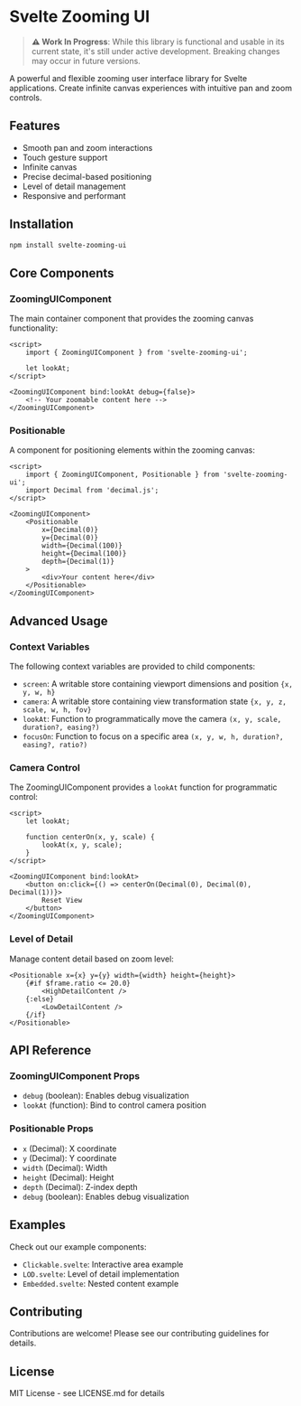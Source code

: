 # Svelte Zooming UI

> **⚠️ Work In Progress**: While this library is functional and usable in its current state, it's still under active development. Breaking changes may occur in future versions.

A powerful and flexible zooming user interface library for Svelte applications. Create infinite canvas experiences with intuitive pan and zoom controls.

## Features

- Smooth pan and zoom interactions
- Touch gesture support
- Infinite canvas
- Precise decimal-based positioning
- Level of detail management
- Responsive and performant

## Installation

```bash
npm install svelte-zooming-ui
```

## Core Components

### ZoomingUIComponent

The main container component that provides the zooming canvas functionality:

```svelte
<script>
    import { ZoomingUIComponent } from 'svelte-zooming-ui';
    
    let lookAt;
</script>

<ZoomingUIComponent bind:lookAt debug={false}>
    <!-- Your zoomable content here -->
</ZoomingUIComponent>
```

### Positionable

A component for positioning elements within the zooming canvas:

```svelte
<script>
    import { ZoomingUIComponent, Positionable } from 'svelte-zooming-ui';
    import Decimal from 'decimal.js';
</script>

<ZoomingUIComponent>
    <Positionable 
        x={Decimal(0)} 
        y={Decimal(0)} 
        width={Decimal(100)} 
        height={Decimal(100)} 
        depth={Decimal(1)}
    >
        <div>Your content here</div>
    </Positionable>
</ZoomingUIComponent>
```

## Advanced Usage

### Context Variables

The following context variables are provided to child components:

- `screen`: A writable store containing viewport dimensions and position `{x, y, w, h}`
- `camera`: A writable store containing view transformation state `{x, y, z, scale, w, h, fov}`
- `lookAt`: Function to programmatically move the camera `(x, y, scale, duration?, easing?)`
- `focusOn`: Function to focus on a specific area `(x, y, w, h, duration?, easing?, ratio?)`

### Camera Control

The ZoomingUIComponent provides a `lookAt` function for programmatic control:

```svelte
<script>
    let lookAt;
    
    function centerOn(x, y, scale) {
        lookAt(x, y, scale);
    }
</script>

<ZoomingUIComponent bind:lookAt>
    <button on:click={() => centerOn(Decimal(0), Decimal(0), Decimal(1))}>
        Reset View
    </button>
</ZoomingUIComponent>
```

### Level of Detail

Manage content detail based on zoom level:

```svelte
<Positionable x={x} y={y} width={width} height={height}>
    {#if $frame.ratio <= 20.0}
        <HighDetailContent />
    {:else}
        <LowDetailContent />
    {/if}
</Positionable>
```

## API Reference

### ZoomingUIComponent Props

- `debug` (boolean): Enables debug visualization
- `lookAt` (function): Bind to control camera position

### Positionable Props

- `x` (Decimal): X coordinate
- `y` (Decimal): Y coordinate
- `width` (Decimal): Width
- `height` (Decimal): Height
- `depth` (Decimal): Z-index depth
- `debug` (boolean): Enables debug visualization

## Examples

Check out our example components:

- `Clickable.svelte`: Interactive area example
- `LOD.svelte`: Level of detail implementation
- `Embedded.svelte`: Nested content example

## Contributing

Contributions are welcome! Please see our contributing guidelines for details.

## License

MIT License - see LICENSE.md for details

